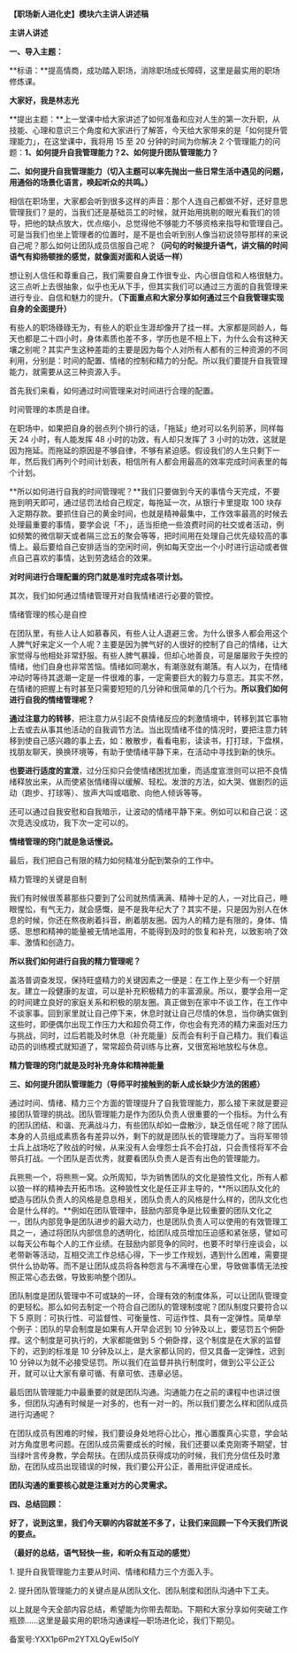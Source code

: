 **【职场新人进化史】模块六主讲人讲述稿**

**主讲人讲述**

**一、导入主题：**

**标语：**提高情商，成功踏入职场，消除职场成长障碍，这里是最实用的职场修炼课。

**大家好，我是林志光**

**提出主题：**上一堂课中给大家讲述了如何准备和应对人生的第一次升职，从技能、心理和意识三个角度和大家进行了解答，今天给大家带来的是「如何提升管理能力」，在这堂课中，我将用 15 至 20 分钟的时间为你解决 2 个管理能力的问题：**1、如何提升自我管理能力？2、如何提升团队管理能力？**

**二、如何提升自我管理能力（切入主题可以率先抛出一些日常生活中遇见的问题，用通俗的场景化语言，唤起听众的共鸣。）**

相信在职场里，大家都会听到很多这样的声音：那个人连自己都做不好，还好意思管理我们？是的，当我们还是基础员工的时候，就开始用挑剔的眼光看我们的领导，把他的缺点放大，优点缩小，总觉得他不够能力不够资格来指导和管理自己。可是当我们也坐上管理者的位置时，是不是也会听到别人像当初说领导那样的来说自己呢？那么如何让团队成员信服自己呢？**（问句的时候提升语气，讲文稿的时间语气有抑扬顿挫的感觉，就像面对面和人说话一样）**

想让别人信任和尊重自己，我们需要自身工作很专业、内心很自信和人格很魅力。这三点听上去很抽象，似乎也无从下手，但其实我们可以通过三方面的自我管理来进行专业、自信和魅力的提升。**（下面重点和大家分享如何通过三个自我管理实现自身的全面提升）**

有些人的职场碌碌无为，有些人的职业生涯却像开了挂一样。大家都是同龄人，每天也都是二十四小时，身体素质也差不多，学历也是不相上下，为什么会有这种天壤之别呢？其实产生这种差距的主要是因为每个人对所有人都有的三种资源的不同利用，分别是：时间的配置、情绪的控制和精力的分配。所以我们要提升自我管理能力，就需要从这三种资源入手。

首先我们来看，如何通过时间管理来对时间进行合理的配置。

时间管理的本质是自律。

在职场中，如果把自身的弱点列个排行的话，「拖延」绝对可以名列前茅，同样每天 24 小时，有人能发挥 48 小时的功效，有人却只发挥了 3 小时的功效，这就是因为拖延。而拖延的原因是不够自律，不够有紧迫感。假设我们的人生只剩下一年，然后我们再列个时间计划表，相信所有人都会用最高的效率完成时间表里的每个计划。

**所以如何进行自我的时间管理呢？**我们只要做到今天的事情今天完成，不要拖到明天即可，通过惩罚法给自己规定，每拖延一次，从银行卡里提取 100 块存入定期存款。要抓住自己的黄金时间，也就是精神最集中，工作效率最高的时候去处理最重要的事情，要学会说「不」，适当拒绝一些浪费时间的社交或者活动，例如频繁的微信聊天或者隔三岔五的聚会等等，把时间用在处理自己优先级较高的事情上。最后要给自己安排适当的空闲时间，例如每天空出一个小时进行运动或者做点自己喜欢的事情，达到劳逸结合的效果。

**对时间进行合理配置的窍门就是准时完成各项计划。**

其次，我们如何通过情绪管理开对自我情绪进行必要的管控。

情绪管理的核心是自控

在团队里，有些人让人如慕春风，有些人让人退避三舍。为什么很多人都会用这个人脾气好来定义一个人呢？主要是因为脾气好的人很好的控制了自己的情绪，让大家觉得与他相处非常舒服。有些人脾气暴躁，但却心地善良，可是屡屡败于失控的情绪，他们自身也非常苦恼。情绪如同潮水，有潮涨就有潮落。有人以为，在情绪冲动时等待其退潮一定是一件很难的事，一定需要巨大的毅力与意志。其实不然，在情绪的把握上有时甚至只需要短短的几分钟和很简单的几个行为。**所以我们如何进行自我的情绪管理呢？**

**通过注意力的转移**，把注意力从引起不良情绪反应的刺激情境中，转移到其它事物上去或去从事其他活动的自我调节方法。当出现情绪不佳的情况时，要把注意力转移到使自己感兴趣的事上去，如：散散步，看看电影，读读书，打打球，下盘棋，找朋友聊天，换换环境等，有助于使情绪平静下来，在活动中寻找到新的快乐。

**也要进行适度的宣泄**，过分压抑只会使情绪困扰加重，而适度宣泄则可以把不良情绪释放出来，从而使紧张情绪得以缓解、轻松。发泄的方法，如大哭、做剧烈的运动（跑步、打球等）、放声大叫或唱歌、向他人倾诉等等。

还可以通过自我安慰和自我暗示，让波动的情绪平静下来。例如可以和自己说：这次竞选没成功，我下次一定可以的。

**情绪管理的窍门就是急话慢说。**

最后，我们把自己有限的精力如何精准分配到繁杂的工作中。

精力管理的关键是自制

我们有时候很羡慕那些只要到了公司就热情满满、精神十足的人，一对比自己，睡眼惺忪，有气无力，就会感慨，是不是我年纪大了？其实不是，只是因为别人在休息的时候，你还在熬夜刷着抖音，刷着朋友圈。因为人的精力是有限的，身体、情感、思想和精神的能量被无情地滥用，不能得到及时的恢复和补充，以致影响了效率、激情和创造力。

**所以我们如何进行自我的精力管理呢？**

盖洛普调查发现，保持旺盛精力的关键因素之一便是：在工作上至少有一个好朋友。建立一段健康的友谊，可以是补充积极精力的丰富源泉。所以，要学会用一定的时间建立良好的家庭关系和积极的朋友圈。真正做到在家中不谈工作，在工作中不谈家事。回到家里就让自己停下来，休息时就让自己尽情的休息，当你确实做到这些时，即便偶尔出现工作压力大和超负荷工作，你也会有充沛的精力来面对压力与挑战，同时，过后若能及时休息（补充能量）反而会有利于自己精力。我们看运动员的训练模式就知道了，常常超负荷训练与比赛，又很宽裕地放松与休息。

**精力管理的窍门就是及时补充身体和精神能量**

**三、如何提升团队管理能力（导师平时接触到的新人成长缺少方法的困惑）**

通过时间、情绪、精力三个方面的管理提升了自我管理能力，那么接下来就是要迎接团队管理的挑战。团队管理能力是作为团队负责人很重要的一个指标。为什么有的团队团结、和谐、充满战斗力，有些团队却如一盘散沙，缺乏信任呢？除了团队本身的人员组成素质各有差异以外，剩下的就是团队长的管理能力了。当将军带领士兵上战场吃了败战的时候，从来没有人会埋怨士兵不会打战，只会责怪将军不会带兵打战。一个团队是否优秀，就要看团队负责人是否有出色的管理能力。

兵熊熊一个，将熊熊一窝。众所周知，华为销售团队的文化是狼性文化，所有人都以狼一样的精神去开拓市场。这种狼性文化是任正非主导的，**所以团队文化的塑造与团队负责人的风格是息息相关，团队负责人的风格是什么样的，团队文化也会是什么样的。**例如在团队管理中，鼓励内部竞争是比较重要的团队文化之一，团队内部竞争是团队进步的最大动力，也是团队负责人可以使用的有效管理工具之一，通过将团队内部信息的透明化，给团队成员增加压迫感和紧张感，譬如可以每天公布每个人的工作业绩。在鼓励内部竞争的同时，也要不时举行座谈会，以老带新等活动，互相交流工作总结心得，下一步工作规划，遇到什么困难，需要提供什么协助等。而不是让团队成员将各种怨言与不满埋在心里，导致做事情无法按照正常心态去做，导致影响整个团队。

团队制度是团队管理中不可或缺的一环，合理有效的制度体系，可以让团队管理变的更轻松。那么如何去制定一个符合自己团队的管理制度呢？团队制度只要符合以下 5 原则：可执行性、可监督性、可衡量性、可运作性、具有一定弹性。简单举个例子：团队的早会制度是如果有人开早会迟到 10 分钟及以上，要惩罚五个俯卧撑。这个制度是可执行的，大家都能做到 5 个俯卧撑，这个制度是在大家的监督下的，迟到的标准是 10 分钟及以上，是大家都认同的，但又具备一定弹性，迟到 10 分钟以为就不必接受惩罚。所以我们在监督并执行制度时，做到公平公正公开，就可以让大家有章可循、有章可依、违章必惩。

最后团队管理能力中最重要的就是团队沟通。沟通能力在之前的课程中也讲过很多，但团队沟通有时候是一对多的，也有一对一的。所以我们要怎么样和团队成员进行沟通呢？

在团队成员有困难的时候，我们要设身处地将心比心，推心置腹真心实意，学会站对方角度思考问题。在团队成员需要成长的时候，我们还要以柔克刚寄予期望，甘当绿叶言传身教，学会帮扶。在团队成员获得成功的时候，我们充分信任及时激励，在团队成员出现错误的时候，我们要公开公正，善用批评促进成长。

**团队沟通的重要核心就是注重对方的心灵需求。**

**四、总结回顾：**

**好了，说到这里，我们今天聊的内容就差不多了，让我们来回顾一下今天我们所说的要点。**

**（最好的总结，语气轻快一些，和听众有互动的感觉）**

1\. 提升自我管理能力主要从时间、情绪和精力三个方面入手。

2\. 提升团队管理能力的关键点是从团队文化、团队制度和团队沟通中下工夫。

以上就是今天全部内容总结，希望能为你带去帮助。下期和大家分享如何突破工作瓶颈……这里是最实用的职场沟通课程—职场进化论，我们下期见。

备案号:YXX1p6Pm2YTXLQyEwI5olY